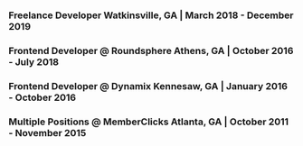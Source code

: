 ### Freelance Developer <span class="sub-head">Watkinsville, GA | March 2018 - December 2019</span>

### Frontend Developer @ Roundsphere <span class="sub-head">Athens, GA | October 2016 - July 2018</span>

### Frontend Developer @ Dynamix <span class="sub-head">Kennesaw, GA | January 2016 - October 2016</span>

### Multiple Positions @ MemberClicks <span class="sub-head">Atlanta, GA | October 2011 - November 2015</span>
